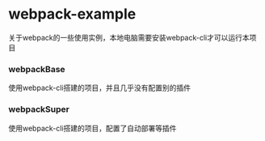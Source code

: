# webpack-example
关于webpack的一些使用实例，本地电脑需要安装webpack-cli才可以运行本项目

### webpackBase

使用webpack-cli搭建的项目，并且几乎没有配置别的插件

### webpackSuper

使用webpack-cli搭建的项目，配置了自动部署等插件
